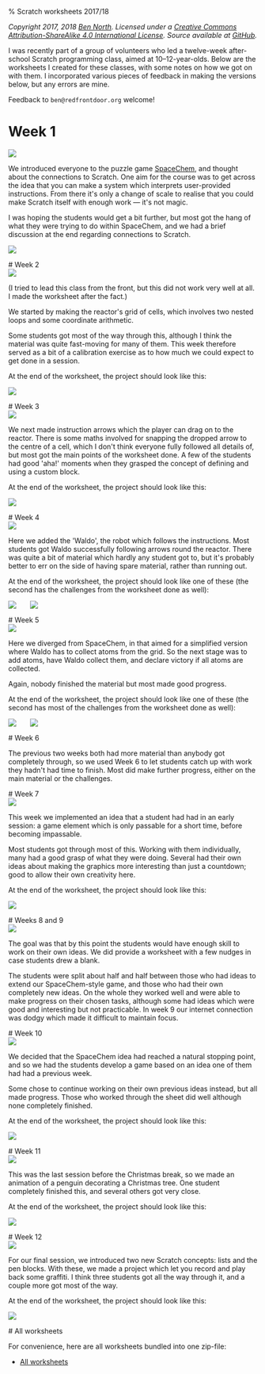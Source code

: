 % Scratch worksheets 2017/18

_Copyright 2017, 2018 [Ben North](http://www.redfrontdoor.org/blog/).  Licensed under a [Creative Commons Attribution-ShareAlike 4.0 International License](https://creativecommons.org/licenses/by-sa/4.0/).  Source available at [GitHub](https://github.com/bennorth/scratch-worksheets-2017-2018/)._

I was recently part of a group of volunteers who led a twelve-week after-school Scratch programming class, aimed at 10&ndash;12-year-olds.  Below are the worksheets I created for these classes, with some notes on how we got on with them.  I incorporated various pieces of feedback in making the versions below, but any errors are mine.

Feedback to `ben@redfrontdoor.org` welcome!


# Week 1

<div class="thumbnail"><a href="week-01/Scratch-worksheets-2017-2018-week-01.pdf"><img src="week-01/worksheet.png"></a></div>

We introduced everyone to the puzzle game [SpaceChem](http://www.zachtronics.com/spacechem/), and thought about the connections to Scratch.  One aim for the course was to get across the idea that you can make a system which interprets user-provided instructions.  From there it's only a change of scale to realise that you could make Scratch itself with enough work &mdash; it's not magic.

I was hoping the students would get a bit further, but most got the hang of what they were trying to do within SpaceChem, and we had a brief discussion at the end regarding connections to Scratch.

<p class="scratch-project"><a href="http://www.zachtronics.com/spacechem/"><img src="week-01/spacechem.png"></a></p>


<div style="clear:both"/>
# Week 2

<div class="thumbnail"><a href="week-02/Scratch-worksheets-2017-2018-week-02.pdf"><img src="week-02/worksheet.png"></a></div>

(I tried to lead this class from the front, but this did not work very well at all.  I made the worksheet after the fact.)

We started by making the reactor's grid of cells, which involves two nested loops and some coordinate arithmetic.

Some students got most of the way through this, although I think the material was quite fast-moving for many of them.  This week therefore served as a bit of a calibration exercise as to how much we could expect to get done in a session.

At the end of the worksheet, the project should look like this:

<p class="scratch-project"><a href="https://scratch.mit.edu/projects/199126751/"><img src="week-02/scratch-project.png"></a></p>


<div style="clear:both"/>
# Week 3

<div class="thumbnail"><a href="week-03/Scratch-worksheets-2017-2018-week-03.pdf"><img src="week-03/worksheet.png"></a></div>

We next made instruction arrows which the player can drag on to the reactor.  There is some maths involved for snapping the dropped arrow to the centre of a cell, which I don't think everyone fully followed all details of, but most got the main points of the worksheet done.  A few of the students had good 'aha!' moments when they grasped the concept of defining and using a custom block.

At the end of the worksheet, the project should look like this:

<p class="scratch-project"><a href="https://scratch.mit.edu/projects/199131736/"><img src="week-03/scratch-project.png"></a></p>


<div style="clear:both"/>
# Week 4

<div class="thumbnail"><a href="week-04/Scratch-worksheets-2017-2018-week-04.pdf"><img src="week-04/worksheet.png"></a></div>

Here we added the 'Waldo', the robot which follows the instructions.  Most students got Waldo successfully following arrows round the reactor.  There was quite a bit of material which hardly any student got to, but it's probably better to err on the side of having spare material, rather than running out.

At the end of the worksheet, the project should look like one of these (the second has the challenges from the worksheet done as well):

<p class="scratch-project"><a href="https://scratch.mit.edu/projects/199105653/"><img src="week-04/scratch-project.png"></a><span style="margin-left:2em;"/><a href="https://scratch.mit.edu/projects/199106901/"><img src="week-04/scratch-project-w-challenges.png"></a></p>


<div style="clear:both"/>
# Week 5

<div class="thumbnail"><a href="week-05/Scratch-worksheets-2017-2018-week-05.pdf"><img src="week-05/worksheet.png"></a></div>

Here we diverged from SpaceChem, in that aimed for a simplified version where Waldo has to collect atoms from the grid. So the next stage was to add atoms, have Waldo collect them, and declare victory if all atoms are collected.

Again, nobody finished the material but most made good progress.

At the end of the worksheet, the project should look like one of these (the second has most of the challenges from the worksheet done as well):

<p class="scratch-project"><a href="https://scratch.mit.edu/projects/199107499/"><img src="week-05/scratch-project.png"></a><span style="margin-left:2em;"/><a href="https://scratch.mit.edu/projects/199116659/"><img src="week-05/scratch-project-w-challenges.png"></a></p>


<div style="clear:both"/>
# Week 6

The previous two weeks both had more material than anybody got completely through, so we used Week 6 to let students catch up with work they hadn't had time to finish.  Most did make further progress, either on the main material or the challenges.


<div style="clear:both"/>
# Week 7

<div class="thumbnail"><a href="week-07/Scratch-worksheets-2017-2018-week-07.pdf"><img src="week-07/worksheet.png"></a></div>

This week we implemented an idea that a student had had in an early session: a game element which is only passable for a short time, before becoming impassable.

Most students got through most of this.  Working with them individually, many had a good grasp of what they were doing.  Several had their own ideas about making the graphics more interesting than just a countdown; good to allow their own creativity here.

At the end of the worksheet, the project should look like this:

<p class="scratch-project"><a href="https://scratch.mit.edu/projects/199120437/"><img src="week-07/scratch-project.png"></a></p>


<div style="clear:both"/>
# Weeks 8 and 9

<div class="thumbnail"><a href="week-08/Scratch-worksheets-2017-2018-week-08.pdf"><img src="week-08/worksheet.png"></a></div>

The goal was that by this point the students would have enough skill to work on their own ideas.  We did provide a worksheet with a few nudges in case students drew a blank.

The students were split about half and half between those who had ideas to extend our SpaceChem-style game, and those who had their own completely new ideas.  On the whole they worked well and were able to make progress on their chosen tasks, although some had ideas which were good and interesting but not practicable.  In week 9 our internet connection was dodgy which made it difficult to maintain focus.


<div style="clear:both"/>
# Week 10

<div class="thumbnail"><a href="week-10/Scratch-worksheets-2017-2018-week-10.pdf"><img src="week-10/worksheet.png"></a></div>

We decided that the SpaceChem idea had reached a natural stopping point, and so we had the students develop a game based on an idea one of them had had a previous week.

Some chose to continue working on their own previous ideas instead, but all made progress.  Those who worked through the sheet did well although none completely finished.

At the end of the worksheet, the project should look like this:

<p class="scratch-project"><a href="https://scratch.mit.edu/projects/199120437/"><img src="week-10/scratch-project.png"></a></p>


<div style="clear:both"/>
# Week 11

<div class="thumbnail"><a href="week-11/Scratch-worksheets-2017-2018-week-11.pdf"><img src="week-11/worksheet.png"></a></div>

This was the last session before the Christmas break, so we made an animation of a penguin decorating a Christmas tree.  One student completely finished this, and several others got very close.

At the end of the worksheet, the project should look like this:

<p class="scratch-project"><a href="https://scratch.mit.edu/projects/199288325/"><img src="week-11/scratch-project.png"></a></p>


<div style="clear:both"/>
# Week 12

<div class="thumbnail"><a href="week-12/Scratch-worksheets-2017-2018-week-12.pdf"><img src="week-12/worksheet.png"></a></div>

For our final session, we introduced two new Scratch concepts: lists and the pen blocks.  With these, we made a project which let you record and play back some graffiti.  I think three students got all the way through it, and a couple more got most of the way.

At the end of the worksheet, the project should look like this:

<p class="scratch-project"><a href="https://scratch.mit.edu/projects/199863147/"><img src="week-12/scratch-project.png"></a></p>


<div style="clear:both"/>
# All worksheets

For convenience, here are all worksheets bundled into one zip-file:

* [All worksheets](all-worksheets.zip)
